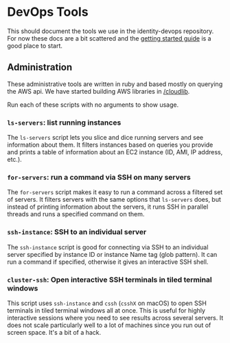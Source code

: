# DevOps Tools

This should document the tools we use in the identity-devops repository.  For
now these docs are a bit scattered and the [getting started
guide](getting-started.md) is a good place to start.

## Administration

These administrative tools are written in ruby and based mostly on querying the
AWS api. We have started building AWS libraries in
[/cloudlib](../../cloudlib/).

Run each of these scripts with no arguments to show usage.

### `ls-servers`: list running instances

The `ls-servers` script lets you slice and dice running servers and see
information about them. It filters instances based on queries you provide and
prints a table of information about an EC2 instance (ID, AMI, IP address, etc.).

### `for-servers`: run a command via SSH on many servers

The `for-servers` script makes it easy to run a command across a filtered set
of servers. It filters servers with the same options that `ls-servers` does,
but instead of printing information about the servers, it runs SSH in parallel
threads and runs a specified command on them.

### `ssh-instance`: SSH to an individual server

The `ssh-instance` script is good for connecting via SSH to an individual
server specified by instance ID or instance Name tag (glob pattern). It can run
a command if specified, otherwise it gives an interactive SSH shell.

### `cluster-ssh`: Open interactive SSH terminals in tiled terminal windows

This script uses `ssh-instance` and `cssh` (`csshX` on macOS) to open SSH
terminals in tiled terminal windows all at once. This is useful for highly
interactive sessions where you need to see results across several servers. It
does not scale particularly well to a lot of machines since you run out of
screen space. It's a bit of a hack.

